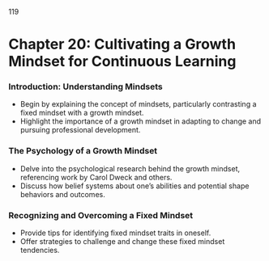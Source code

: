 119


# **Chapter 20: Cultivating a Growth Mindset for Continuous Learning**


### **Introduction: Understanding Mindsets**

- Begin by explaining the concept of mindsets, particularly contrasting a fixed mindset with a growth 
mindset.
- Highlight the importance of a growth mindset in adapting to change and pursuing professional 
development.

### **The Psychology of a Growth Mindset**

- Delve into the psychological research behind the growth mindset, referencing work by Carol Dweck and 
others.
- Discuss how belief systems about one’s abilities and potential shape behaviors and outcomes.

### **Recognizing and Overcoming a Fixed Mindset**
- Provide tips for identifying fixed mindset traits in oneself.
- Offer strategies to challenge and change these fixed mindset tendencies.